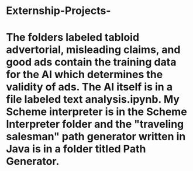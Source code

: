 # Externship-Projects-
# The folders labeled tabloid advertorial, misleading claims, and good ads contain the training data for the AI which determines the validity of ads. The AI itself is in a file labeled text analysis.ipynb. My Scheme interpreter is in the Scheme Interpreter folder and the "traveling salesman" path generator written in Java is in a folder titled Path Generator. 
